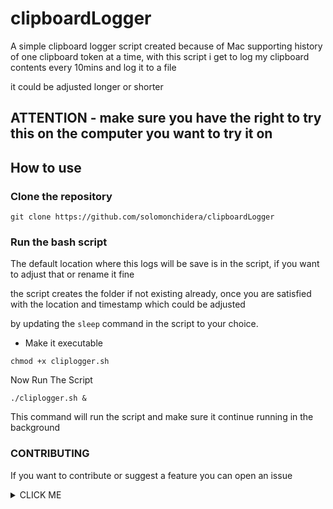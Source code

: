 # clipboardLogger
A simple clipboard logger script created because of Mac supporting history of one clipboard token at a time, with this script i get to log my clipboard contents every 10mins and log it to a file

it could be adjusted longer or shorter

## ATTENTION - make sure you have the right to try this on the computer you want to try it on

## How to use
### Clone the repository

```
git clone https://github.com/solomonchidera/clipboardLogger
```

### Run the bash script
The default location where this logs will be save is in the script, if you want to adjust that or rename it fine

the script creates the folder if not existing already, once you are satisfied with the location and timestamp which could be adjusted

by updating the ``sleep`` command in the script to your choice.

- Make it executable

```
chmod +x cliplogger.sh
```

Now Run The Script

```
./cliplogger.sh &
```

This command will run the script and make sure it continue running in the background

### CONTRIBUTING
If you want to contribute or suggest a feature you can open an issue 

<details>
<summary>CLICK ME</summary>
<p>Give it a star c'mon</p>
</details>

